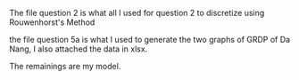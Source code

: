The file question 2 is what all I used for question 2 to discretize using Rouwenhorst's Method

the file question 5a is what I used to generate the two graphs of GRDP of Da Nang, I also attached the data in xlsx.

The remainings are my model.
